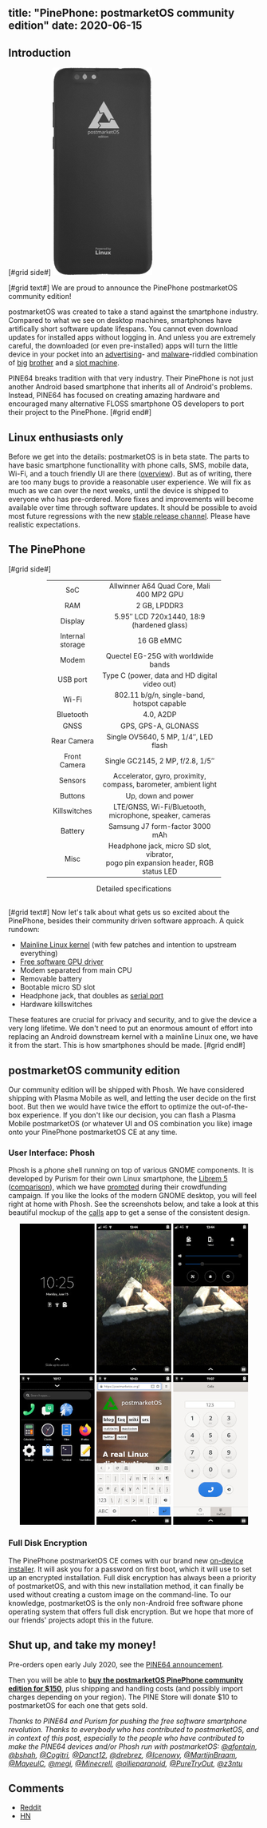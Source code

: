 title: "PinePhone: postmarketOS community edition"
date: 2020-06-15
---

## Introduction

[#grid side#]
[![](/static/img/2020-06/pinephone-postmarketos-ce-back-thumb.png)](/static/img/2020-06/pinephone-postmarketos-ce-back.png)

[#grid text#]
We are proud to announce the PinePhone postmarketOS community edition!

postmarketOS was created to take a stand against the smartphone industry.
Compared to what we see on desktop machines, smartphones have artifically short
software update lifespans. You cannot even download updates for installed apps
without logging in. And unless you are extremely careful, the downloaded (or
even pre-installed) apps will turn the little device in your pocket into an
[advertising](https://developer.android.com/training/articles/ad-id)- and
[malware](https://arstechnica.com/information-technology/2020/03/found-malicious-google-play-apps-with-1-7-million-downloads-many-by-children/)-riddled
combination of
[big](https://www.forbes.com/sites/thomasbrewster/2020/04/30/exclusive-warning-over-chinese-mobile-giant-xiaomi-recording-millions-of-peoples-private-web-and-phone-use/)
[brother](https://www.techrepublic.com/article/facebook-data-privacy-scandal-a-cheat-sheet/)
and a [slot machine](https://medium.com/thrive-global/how-technology-hijacks-peoples-minds-from-a-magician-and-google-s-design-ethicist-56d62ef5edf3).

PINE64 breaks tradition with that very industry. Their PinePhone is not just
another Android based smartphone that inherits all of Android's problems.
Instead, PINE64 has focused on creating amazing hardware and encouraged many
alternative FLOSS smartphone OS developers to port their project to the
PinePhone.
[#grid end#]

## Linux enthusiasts only

Before we get into the details: postmarketOS is in beta state. The parts to
have basic smartphone functionallity with phone calls, SMS, mobile data, Wi-Fi,
and a touch friendly UI are there
([overview](https://gitlab.com/groups/postmarketOS/-/milestones/1)). But as of
writing, there are too many bugs to provide a reasonable user experience. We
will fix as much as we can over the next weeks, until the device is shipped
to everyone who has pre-ordered. More fixes and improvements will become
available over time through software updates. It should be possible to avoid
most future regressions with the new
[stable release channel](/blog/2020/05/31/three-years/#stable-release-channel).
Please have realistic expectations.

## The PinePhone

[#grid side#]

<div class="border" style="
	width: 350px;
	text-align: center;
	margin: 0px auto 30px auto;
">
<table class="table-specs">
<tr>
	<td>SoC</td>
	<td>Allwinner A64 Quad Core, Mali 400 MP2 GPU</td>
</tr><tr>
	<td>RAM</td>
	<td>2 GB, LPDDR3</td>
</tr><tr>
	<td>Display</td>
	<td>5.95″ LCD 720x1440, 18:9 (hardened glass)</td>
</tr><tr>
	<td>Internal storage</td>
	<td>16 GB eMMC</td>
</tr><tr>
	<td>Modem</td>
	<td>Quectel EG-25G with worldwide bands</td>
</tr><tr>
	<td>USB port</td>
	<td>Type C (power, data and HD digital video out)</td>
</tr><tr>
	<td>Wi-Fi</td>
	<td>802.11 b/g/n, single-band, hotspot capable</td>
</tr><tr>
	<td>Bluetooth</td>
	<td>4.0, A2DP</td>
</tr><tr>
	<td>GNSS</td>
	<td>GPS, GPS-A, GLONASS</td>
</tr><tr>
	<td>Rear Camera</td>
	<td>Single OV5640, 5 MP, 1/4″, LED flash</td>
</tr><tr>
	<td>Front Camera</td>
	<td>Single GC2145, 2 MP, f/2.8, 1/5″</td>
</tr><tr>
	<td>Sensors</td>
	<td>Accelerator, gyro, proximity, compass, barometer, ambient
	    light</td>
</tr><tr>
	<td>Buttons</td>
	<td>Up, down and power</td>
</tr><tr>
	<td>Killswitches</td>
	<td>LTE/GNSS, Wi-Fi/Bluetooth, microphone, speaker, cameras</td>
</tr><tr>
	<td>Battery</td>
	<td>Samsung J7 form-factor 3000 mAh</td>
</tr><tr>
	<td>Misc</td>
	<td>Headphone jack, micro SD slot, vibrator,<br>
	    pogo pin expansion header, RGB status LED</td>
</tr><tr>
</table>

Detailed specifications
</div>

[#grid text#]
Now let's talk about what gets us so excited about the PinePhone, besides their
community driven software approach. A quick rundown:


* [Mainline Linux kernel](https://gitlab.com/pine64-org/linux/) (with few
  patches and intention to upstream everything)
* [Free software GPU driver](https://gitlab.freedesktop.org/lima/web)
* Modem separated from main CPU
* Removable battery
* Bootable micro SD slot
* Headphone jack, that doubles as
  [serial port](https://wiki.pine64.org/PinePhone#Serial_console)
* Hardware killswitches

These features are crucial for privacy and security, and to give the device a
very long lifetime. We don't need to put an enormous amount of effort into
replacing an Android downstream kernel with a mainline Linux one, we have it
from the start. This is how smartphones should be made.
[#grid end#]

## postmarketOS community edition

Our community edition will be shipped with Phosh. We have considered shipping
with Plasma Mobile as well, and letting the user decide on the first boot. But
then we would have twice the effort to optimize the out-of-the-box experience.
If you don't like our decision, you can flash a Plasma Mobile postmarketOS (or
whatever UI and OS combination you like) image onto your PinePhone postmarketOS
CE at any time.

### User Interface: Phosh

Phosh is a <i>pho</i>ne <i>sh</i>ell running on top of various GNOME
components. It is developed by Purism for their own Linux smartphone, the
[Librem 5](https://puri.sm/products/librem-5/)
([comparison](https://tuxphones.com/yet-another-librem-5-and-pinephone-linux-smartphone-comparison/)),
which we have [promoted](/blog/2017/09/24/librem-5/) during their crowdfunding
campaign. If you like the looks of the modern GNOME desktop, you will feel
right at home with Phosh. See the screenshots below, and take a look at this
beautiful mockup of the
[calls](https://gitlab.gnome.org/Teams/Design/app-mockups/raw/master/calls/calls.png)
app to get a sense of the consistent design.

<div style="text-align: center">
<a href="/static/img/2020-06/phosh-lockscreen.png"><img
	src="/static/img/2020-06/phosh-lockscreen-thumb.jpg" class="w150 border"></a>
<a href="/static/img/2020-06/phosh-homescreen.png"><img
	src="/static/img/2020-06/phosh-homescreen-thumb.jpg" class="w150 border"></a>
<a href="/static/img/2020-06/phosh-pulldown.png"><img
	src="/static/img/2020-06/phosh-pulldown-thumb.jpg" class="w150 border"></a>
<a href="/static/img/2020-06/phosh-menu.png"><img
	src="/static/img/2020-06/phosh-menu-thumb.jpg" class="w150 border"></a>
<a href="/static/img/2020-06/phosh-browser.png"><img
	src="/static/img/2020-06/phosh-browser-thumb.jpg" class="w150 border"></a>
<a href="/static/img/2020-06/phosh-dialpad.png"><img
	src="/static/img/2020-06/phosh-dialpad-thumb.jpg" class="w150 border"></a>
</div>

### Full Disk Encryption

The PinePhone postmarketOS CE comes with our brand new
[on-device installer](https://wiki.postmarketos.org/wiki/On-device_installer).
It will ask you for a password on first boot, which it will use to set up an
encrypted installation. Full disk encryption has always been a priority of
postmarketOS, and with this new installation method, it can finally be used
without creating a custom image on the command-line. To our knowledge,
postmarketOS is the only non-Android free software phone operating system that
offers full disk encryption. But we hope that more of our friends' projects
adopt this in the future.


## Shut up, and take my money!

Pre-orders open early July 2020, see the
[PINE64 announcement](https://www.pine64.org/2020/06/15/june-update-postmarketos-ce-pinephone-shipping-pine64-cluster/).

Then you will be able to **[buy the postmarketOS PinePhone community edition
for $150](https://store.pine64.org/)**, plus shipping and handling costs (and
possibly import charges depending on your region). The PINE Store will donate
$10 to postmarketOS for each one that gets sold.

<i>Thanks to PINE64 and Purism for pushing the free software smartphone
revolution. Thanks to everybody who has contributed to postmarketOS, and in
context of this post, especially to the people who have contributed to make the
PINE64 devices and/or Phosh run with postmarketOS:
[@afontain](https://gitlab.com/afontain),
[@bshah](https://gitlab.com/bshah),
[@Cogitri](https://gitlab.com/Cogitri),
[@Danct12](https://gitlab.com/Danct12),
[@drebrez](https://gitlab.com/drebrez),
[@Icenowy](https://gitlab.com/Icenowy),
[@MartijnBraam](https://gitlab.com/MartijnBraam),
[@MayeulC](https://gitlab.com/MayeulC),
[@megi](https://xnux.eu/devices/pine64-pinephone.html),
[@Minecrell](https://gitlab.com/Minecrell),
[@ollieparanoid](https://gitlab.com/ollieparanoid),
[@PureTryOut](https://gitlab.com/PureTryOut),
[@z3ntu](https://gitlab.com/z3ntu)
</i>

## Comments

* [Reddit](https://www.reddit.com/r/postmarketOS/duplicates/h9iqiz/pinephone_postmarketos_community_edition/)
* [HN](https://news.ycombinator.com/item?id=23528571)
